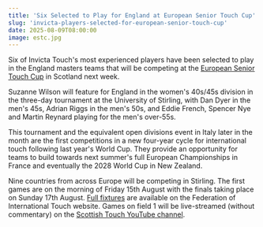 ```yaml
---
title: 'Six Selected to Play for England at European Senior Touch Cup'
slug: 'invicta-players-selected-for-european-senior-touch-cup'
date: 2025-08-09T08:00:00
image: estc.jpg
---
```

Six of Invicta Touch's most experienced players have been selected to play in the England masters
teams that will be competing at the
[European Senior Touch Cup](https://www.zeeon.co.uk/gamehubplus/european-seniors-cup) in Scotland
next week.
<!--more-->
Suzanne Wilson will feature for England in the women's 40s/45s division in the three-day tournament
at the University of Stirling, with Dan Dyer in the men's 45s, Adrian Riggs in the men's 50s, and
Eddie French, Spencer Nye and Martin Reynard playing for the men's over-55s.

This tournament and the equivalent open divisions event in Italy later in the month are the first
competitions in a new four-year cycle for international touch following last year's World Cup. They
provide an opportunity for teams to build towards next summer's full European Championships in
France and eventually the 2028 World Cup in New Zealand.

Nine countries from across Europe will be competing in Stirling. The first games are on the morning
of Friday 15th August with the finals taking place on Sunday 17th August.
[Full fixtures](https://internationaltouch.org/events/other-events/european-seniors-cup-2025/) are
available on the Federation of International Touch website.
Games on field 1 will be live-streamed (without commentary) on the
[Scottish Touch YouTube channel](https://www.youtube.com/@scottishtouchassociation).
